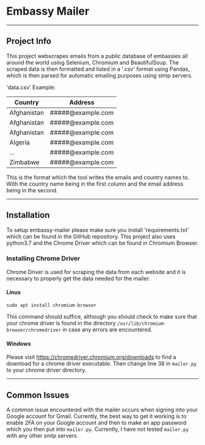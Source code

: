# Embassy Mailer
---

## Project Info
This project webscrapes emails from a public database of embassies all around the world using Selenium, Chromium and BeautifulSoup. The scraped data is then formatted and listed in a '.csv' format using Pandas, which is then parsed for automatic emailing purposes using stmp servers.

'data.csv' Example:

| Country     | Address         |
|-------------|-----------------|
| Afghanistan | #####@example.com |
| Afghanistan | #####@example.com |
| Afghanistan | #####@example.com |
| Algeria | #####@example.com |
| ...         | #####@example.com |
| Zimbabwe    | #####@example.com |

This is the format which the tool writes the emails and country names to. With the country name being in the first column and the email address being in the second.

---
## Installation
To setup embassy-mailer please make sure you install 'requirements.txt' which can be found in the GitHub repository. This project also uses python3.7 and the Chrome Driver which can be found in Chromium Browser.

### Installing Chrome Driver
Chrome Driver is used for scraping the data from each website and it is necessary to properly get the data needed for the mailer.

#### Linux
```properties
sudo apt install chromium-browser
```
This command should suffice, although you should check to make sure that your chrome driver is found in the directory ```/usr/lib/chromium-browser/chromedriver``` in case any errors are encountered.

#### Windows
Please visit https://chromedriver.chromium.org/downloads to find a download for a chrome driver executable. Then change line 38 in ```mailer.py``` to your chrome driver directory.


---
## Common Issues
A common issue encountered with the mailer occurs when signing into your Google account for Gmail. Currently, the best way to get it working is to enable 2FA on your Google account and then to make an app password which you then put into ```mailer.py```. Currently, I have not tested ```mailer.py``` with any other smtp servers.
